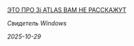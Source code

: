 <!--2025-10-29 18:57:41-->
<div class="yb">
  <a class="nodecor" href="/index.html?tajny/eto_pro_3i_atlas_vam_ne_rasskajut">
    <img class="preview" data-videoid="https://www.youtube.com/embed/H78ppDroqBs" src="https://i1.ytimg.com/vi/H78ppDroqBs/hqdefault.jpg" align="left" alt="">
  </a>
  <div class="inlbl text">
    <p><a class="nodecor" href="/index.html?tajny/eto_pro_3i_atlas_vam_ne_rasskajut">ЭТО ПРО 3i ATLAS ВАМ НЕ РАССКАЖУТ</a></p>
    <p><i class="smaller2">Свидетель Windows</i></p>
    <i class="smaller3">2025-10-29</i>
  </div>
</div>
